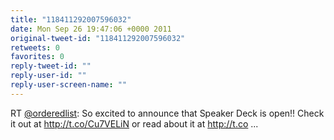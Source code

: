 ```yaml
---
title: "118411292007596032"
date: Mon Sep 26 19:47:06 +0000 2011
original-tweet-id: "118411292007596032"
retweets: 0
favorites: 0
reply-tweet-id: ""
reply-user-id: ""
reply-user-screen-name: ""
---
```

RT <a href="https://twitter.com/orderedlist">@orderedlist</a>: So excited to announce that Speaker Deck is open!! Check it out at http://t.co/Cu7VELiN or read about it at http://t.co ...
